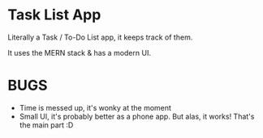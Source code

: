 # Task List App

Literally a Task / To-Do List app, it keeps track of them.

It uses the MERN stack & has a modern UI.

# BUGS

- Time is messed up, it's wonky at the moment
- Small UI, it's probably better as a phone app. But alas, it works! That's the main part :D
